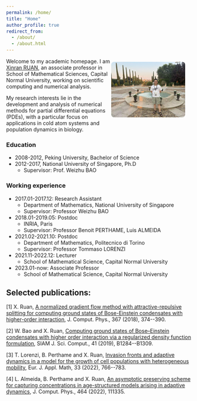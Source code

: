 ```yaml
---
permalink: /home/
title: "Home"
author_profile: true
redirect_from: 
  - /about/
  - /about.html
---
```

<img src="/images/my_photo_Toledo.jpg" style="float: right; margin: 10px 20px 10px 0; width: 200px; border-radius: 8px;">

Welcome to my academic homepage. 
I am [Xinran RUAN](https://math.cnu.edu.cn/FACULTY/qtjs2/szmjs/R/3d23cacad76a494c98dd5011bfdaf226.htm), an associate professor in School of Mathematical Sciences, Capital Normal University, working on scientific computing and numerical analysis. 

My research interests lie in the development and analysis of numerical methods for partial differential equations (PDEs), with a particular focus on applications in cold atom systems and population dynamics in biology.

### Education
* 2008-2012, Peking University, Bachelor of Science
* 2012-2017, National University of Singapore, Ph.D
	* Supervisor: Prof. Weizhu BAO

### Working experience
* 2017.01-2017.12: Research Assistant
	* Department of Mathematics, National University of Singapore
	* Supervisor: Professor Weizhu BAO
* 2018.01-2019.05: Postdoc
	* INRIA, Paris
	* Supervisor: Professor Benoit PERTHAME, Luis ALMEIDA
* 2021.02-2021.10: Postdoc
	* Department of Mathematics, Politecnico di Torino
	* Supervisor: Professor Tommaso LORENZI
* 2021.11-2022.12: Lecturer
	* School of Mathematical Science, Capital Normal University
* 2023.01-now: Associate Professor
	* School of Mathematical Science, Capital Normal University



## Selected publications:
[1] X. Ruan, [A normalized gradient flow method with attractive-repulsive splitting for computing ground states of Bose-Einstein condensates with higher-order interaction](http://xinran-ruan.github.io/files/5_Gradient_Flow_JCP.pdf), J. Comput. Phys., 367 (2018), 374--390.

[2] W. Bao and X. Ruan, [Computing ground states of Bose–Einstein condensates with higher order interaction via a regularized density function formulation](http://xinran-ruan.github.io/files/19-SISC.pdf), SIAM J. Sci. Comput., 41 (2019), B1284--B1309. 

[3] T. Lorenzi, B. Perthame and X. Ruan, [Invasion fronts and adaptive dynamics in a model for the growth of cell populations with heterogeneous mobility](http://xinran-ruan.github.io/files/2022-EJAM-preprint.pdf), Eur. J. Appl. Math, 33 (2022), 766--783. 

[4]  L. Almeida, B. Perthame and X. Ruan, [An asymptotic preserving scheme for capturing concentrations in age-structured models arising in adaptive dynamics](http://xinran-ruan.github.io/files/2022-age-structure_LA_BP_XR.pdf), J. Comput. Phys., 464 (2022), 111335.



